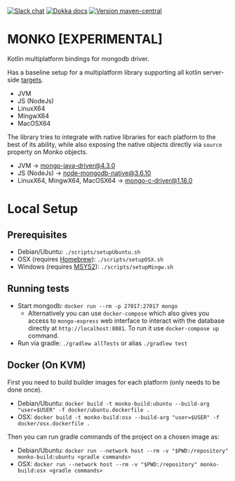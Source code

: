 [![Slack chat](https://img.shields.io/badge/chat-kotlinlang-purple?logo=slack&style=flat-square)](https://kotlinlang.slack.com/team/UL1A5BA2X)
[![Dokka docs](https://img.shields.io/badge/docs-dokka-orange?style=flat-square)](http://mpetuska.github.io/monko)
[![Version maven-central](https://img.shields.io/maven-central/v/dev.petuska/monko?logo=apache-maven&style=flat-square)](https://mvnrepository.com/artifact/dev.petuska/monko/latest)

# MONKO [EXPERIMENTAL]

Kotlin multiplatform bindings for mongodb driver.

Has a baseline setup for a multiplatform library supporting all kotlin
server-side [targets](https://kotlinlang.org/docs/mpp-supported-platforms.html).

* JVM
* JS (NodeJs)
* LinuxX64
* MingwX64
* MacOSX64

The library tries to integrate with native libraries for each platform to the best of its ability, while also exposing
the native objects directly via `source` property on Monko objects.

* JVM -> [mongo-java-driver@4.3.0](https://github.com/mongodb/mongo-java-driver/tree/r4.3.0)
* JS (NodeJs) -> [node-mongodb-native@3.6.10](https://github.com/mongodb/node-mongodb-native/tree/v3.6.10)
* LinuxX64, MingwX64, MacOSX64 -> [mongo-c-driver@1.18.0](https://github.com/mongodb/mongo-c-driver/tree/1.18.0)

# Local Setup

## Prerequisites

* Debian/Ubuntu: `./scripts/setupUbuntu.sh`
* OSX (requires [Homebrew](https://brew.sh/)): `./scripts/setupOSX.sh`
* Windows (requires [MSYS2](https://www.msys2.org/)): `./scripts/setupMingw.sh`

## Running tests

* Start mongodb: `docker run --rm -p 27017:27017 mongo`
  * Alternatively you can use `docker-compose` which also gives you access to `mongo-express` web interface to interact
    with the database directly at `http://localhost:8081`. To run it use `docker-compose up` command.
* Run via gradle: `./gradlew allTests` or alias `./gradlew test`

## Docker (On KVM)

First you need to build builder images for each platform (only needs to be done once).

* Debian/Ubuntu: `docker build -t monko-build:ubuntu --build-arg "user=$USER" -f docker/ubuntu.dockerfile .`
* OSX: `docker build -t monko-build:osx --build-arg "user=$USER" -f docker/osx.dockerfile .`

Then you can run gradle commands of the project on a chosen image as:

* Debian/Ubuntu: `docker run --network host --rm -v "$PWD:/repository" monko-build:ubuntu <gradle commands>`
* OSX: `docker run --network host --rm -v "$PWD:/repository" monko-build:osx <gradle commands>`
